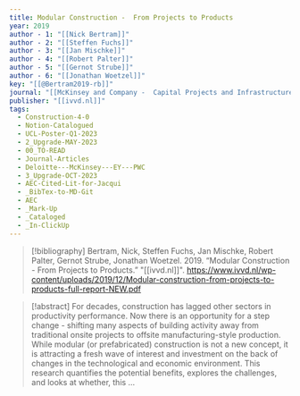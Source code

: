 ```yaml
---
title: Modular Construction -  From Projects to Products
year: 2019
author - 1: "[[Nick Bertram]]"
author - 2: "[[Steffen Fuchs]]"
author - 3: "[[Jan Mischke]]"
author - 4: "[[Robert Palter]]"
author - 5: "[[Gernot Strube]]"
author - 6: "[[Jonathan Woetzel]]"
key: "[[@Bertram2019-rb]]"
journal: "[[McKinsey and Company -  Capital Projects and Infrastructure]]"
publisher: "[[ivvd.nl]]"
tags:
  - Construction-4-0
  - Notion-Catalogued
  - UCL-Poster-Q1-2023
  - 2_Upgrade-MAY-2023
  - 00_TO-READ
  - Journal-Articles
  - Deloitte---McKinsey---EY---PWC
  - 3_Upgrade-OCT-2023
  - AEC-Cited-Lit-for-Jacqui
  - _BibTex-to-MD-Git
  - AEC
  - _Mark-Up
  - _Cataloged
  - _In-ClickUp
---
```


> [!bibliography]
> Bertram, Nick, Steffen Fuchs, Jan Mischke, Robert Palter, Gernot Strube, Jonathan Woetzel. 2019. “Modular Construction -  From Projects to Products.” "[[ivvd.nl]]". https://www.ivvd.nl/wp-content/uploads/2019/12/Modular-construction-from-projects-to-products-full-report-NEW.pdf

> [!abstract]
> For decades, construction has lagged other sectors in productivity performance. Now there is an opportunity for a step change -  shifting many aspects of building activity away from traditional onsite projects to offsite manufacturing-style production. While modular (or prefabricated) construction is not a new concept, it is attracting a fresh wave of interest and investment on the back of changes in the technological and economic environment. This research quantifies the potential benefits, explores the challenges, and looks at whether, this …